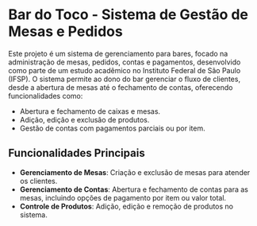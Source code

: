# Bar do Toco - Sistema de Gestão de Mesas e Pedidos

Este projeto é um sistema de gerenciamento para bares, focado na administração de mesas, pedidos, contas e pagamentos, desenvolvido como parte de um estudo acadêmico no Instituto Federal de São Paulo (IFSP). O sistema permite ao dono do bar gerenciar o fluxo de clientes, desde a abertura de mesas até o fechamento de contas, oferecendo funcionalidades como:

- Abertura e fechamento de caixas e mesas.
- Adição, edição e exclusão de produtos.
- Gestão de contas com pagamentos parciais ou por item.

## Funcionalidades Principais

- **Gerenciamento de Mesas**: Criação e exclusão de mesas para atender os clientes.
- **Gerenciamento de Contas**: Abertura e fechamento de contas para as mesas, incluindo opções de pagamento por item ou valor total.
- **Controle de Produtos**: Adição, edição e remoção de produtos no sistema.

